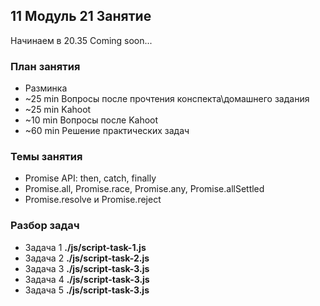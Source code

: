 ## 11 Модуль 21 Занятие

Начинаем в 20.35 Coming soon...

### План занятия

- Разминка
- ~25 min Вопросы после прочтения конспекта\домашнего задания
- ~25 min Kahoot
- ~10 min Вопросы после Kahoot
- ~60 min Решение практических задач

### Темы занятия

- Promise API: then, catch, finally
- Promise.all, Promise.race, Promise.any, Promise.allSettled
- Promise.resolve и Promise.reject

### Разбор задач

- Задача 1 **./js/script-task-1.js**
- Задача 2 **./js/script-task-2.js**
- Задача 3 **./js/script-task-3.js**
- Задача 4 **./js/script-task-3.js**
- Задача 5 **./js/script-task-3.js**